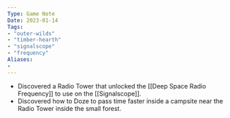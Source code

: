 ```yaml
---
Type: Game Note
Date: 2023-01-14
Tags:
- "outer-wilds"
- "timber-hearth"
- "signalscope"
- "frequency"
Aliases:
- 
---
```

- Discovered a Radio Tower that unlocked the [[Deep Space Radio Frequency]] to use on the [[Signalscope]].
- Discovered how to Doze to pass time faster inside a campsite near the Radio Tower inside the small forest.